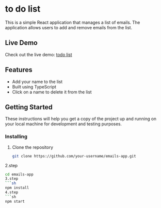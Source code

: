 # to do list

This is a simple React application that manages a list of emails. The application allows users to add and remove emails from the list.

## Live Demo

Check out the live demo: [todo list](https://eclectic-jelly-a78874.netlify.app/)

## Features

- Add your name to the list
- Built using TypeScript
- Click on a name to delete it from the list

## Getting Started

These instructions will help you get a copy of the project up and running on your local machine for development and testing purposes.



### Installing

1. Clone the repository
   ```sh
   git clone https://github.com/your-username/emails-app.git
2.step
   ```sh
   cd emails-app
3.step
   ```sh
npm install
4.step
   ```sh
   npm start






